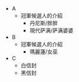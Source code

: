 + A
    + 冠軍候選人的介紹
        + 丹尼斯/胖胖
        + 現代萨满/萨满婆婆
+ B
    + 冠軍候選人的介紹
        + 瑪麗蓮/女巫
+ C
    + 白信封
    + 黑信封 
    
